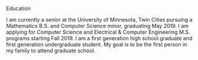 Education

I am currently a senior at the University of Minnesota, Twin Cities pursuing a Mathematics B.S. and Computer Science minor, graduating May 2019. I am applying for Computer Science and Electrical & Computer Engineering M.S. programs starting Fall 2019. I am a first generation high school graduate and first generation undergraduate student. My goal is to be the first person in my family to attend graduate school.


